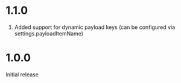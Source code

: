 # 1.1.0

1. Added support for dynamic payload keys (can be configured via settings.payloadItemName)

# 1.0.0
Initial release
